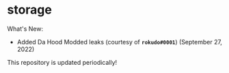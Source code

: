 # storage

What's New:
- Added Da Hood Modded leaks (courtesy of **`rokudo#0001`**)
(September 27, 2022)

This repository is updated periodically!
